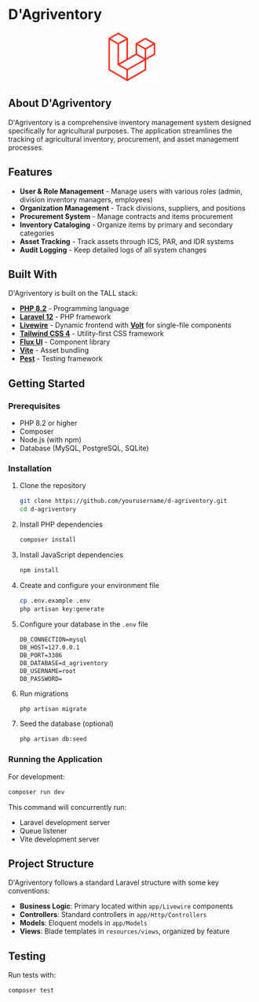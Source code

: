 # D'Agriventory

<p align="center">
  <img src="public/favicon.svg" alt="D'Agriventory Logo" width="100">
</p>

## About D'Agriventory

D'Agriventory is a comprehensive inventory management system designed specifically for agricultural purposes. The application streamlines the tracking of agricultural inventory, procurement, and asset management processes.

## Features

- **User & Role Management** - Manage users with various roles (admin, division inventory managers, employees)
- **Organization Management** - Track divisions, suppliers, and positions
- **Procurement System** - Manage contracts and items procurement
- **Inventory Cataloging** - Organize items by primary and secondary categories
- **Asset Tracking** - Track assets through ICS, PAR, and IDR systems
- **Audit Logging** - Keep detailed logs of all system changes

## Built With

D'Agriventory is built on the TALL stack:

- **[PHP 8.2](https://www.php.net)** - Programming language
- **[Laravel 12](https://laravel.com)** - PHP framework
- **[Livewire](https://livewire.laravel.com)** - Dynamic frontend with **[Volt](https://livewire.laravel.com/docs/volt)** for single-file components
- **[Tailwind CSS 4](https://tailwindcss.com)** - Utility-first CSS framework
- **[Flux UI](https://flux-ui.com)** - Component library
- **[Vite](https://vitejs.dev)** - Asset bundling
- **[Pest](https://pestphp.com)** - Testing framework

## Getting Started

### Prerequisites

- PHP 8.2 or higher
- Composer
- Node.js (with npm)
- Database (MySQL, PostgreSQL, SQLite)

### Installation

1. Clone the repository
   ```bash
   git clone https://github.com/yourusername/d-agriventory.git
   cd d-agriventory
   ```

2. Install PHP dependencies
   ```bash
   composer install
   ```

3. Install JavaScript dependencies
   ```bash
   npm install
   ```

4. Create and configure your environment file
   ```bash
   cp .env.example .env
   php artisan key:generate
   ```

5. Configure your database in the `.env` file
   ```
   DB_CONNECTION=mysql
   DB_HOST=127.0.0.1
   DB_PORT=3306
   DB_DATABASE=d_agriventory
   DB_USERNAME=root
   DB_PASSWORD=
   ```

6. Run migrations
   ```bash
   php artisan migrate
   ```

7. Seed the database (optional)
   ```bash
   php artisan db:seed
   ```

### Running the Application

For development:

```bash
composer run dev
```

This command will concurrently run:
- Laravel development server
- Queue listener
- Vite development server

## Project Structure

D'Agriventory follows a standard Laravel structure with some key conventions:

- **Business Logic**: Primary located within `app/Livewire` components
- **Controllers**: Standard controllers in `app/Http/Controllers`
- **Models**: Eloquent models in `app/Models`
- **Views**: Blade templates in `resources/views`, organized by feature

## Testing

Run tests with:

```bash
composer test
```
